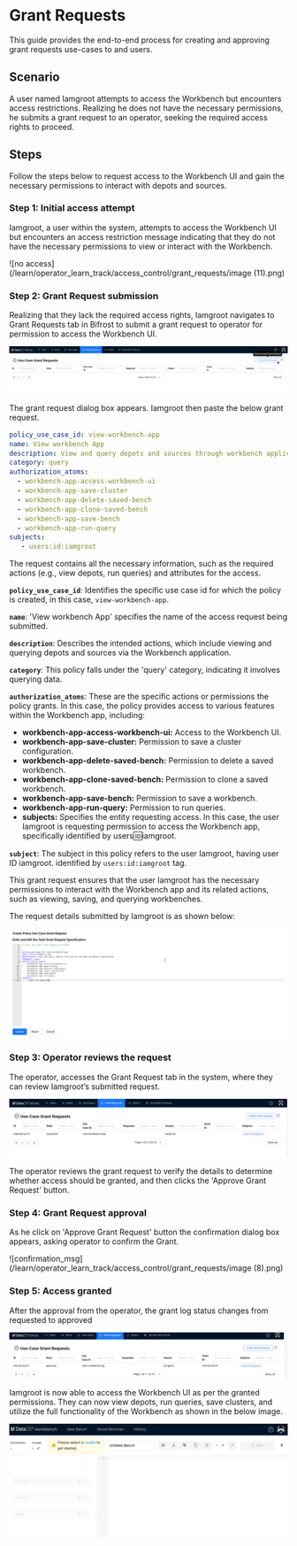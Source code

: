 # Grant Requests

This guide provides the end-to-end process for creating and approving grant requests use-cases to and users.

## Scenario

A user named Iamgroot attempts to access the Workbench but encounters access restrictions. Realizing he does not have the necessary permissions, he submits a grant request to an operator, seeking the required access rights to proceed.

## Steps

Follow the steps below to request access to the Workbench UI and gain the necessary permissions to interact with depots and sources.

### **Step 1: Initial access attempt**

Iamgroot, a user within the system, attempts to access the Workbench UI but encounters an access restriction message indicating that they do not have the necessary permissions to view or interact with the Workbench.

![no access](/learn/operator_learn_track/access_control/grant_requests/image (11).png)

### **Step 2: Grant Request submission**

Realizing that they lack the required access rights, Iamgroot navigates to Grant Requests tab in Bifrost to submit a grant request to operator for permission to access the Workbench UI. 

![no access](/learn/operator_learn_track/access_control/grant_requests/bifrost_gr.png)

The grant request dialog box appears. Iamgroot then paste the below grant request.

```yaml
policy_use_case_id: view-workbench-app
name: View workbench App
description: View and query depots and sources through workbench application.
category: query
authorization_atoms:
  - workbench-app-access-workbench-ui
  - workbench-app-save-cluster
  - workbench-app-delete-saved-bench
  - workbench-app-clone-saved-bench
  - workbench-app-save-bench
  - workbench-app-run-query
subjects:
   - users:id:iamgroot
```

The request contains all the necessary information, such as the required actions (e.g., view depots, run queries) and attributes for the access.

**`policy_use_case_id`**: Identifies the specific use case id for which the policy is created, in this case, `view-workbench-app`.

**`name`**: 'View workbench App' specifies the name of the access request being submitted.

**`description`**: Describes the intended actions, which include viewing and querying depots and sources via the Workbench application.

**`category`**: This policy falls under the 'query' category, indicating it involves querying data.

**`authorization_atoms`**: These are the specific actions or permissions the policy grants. In this case, the policy provides access to various features within the Workbench app, including:

- **workbench-app-access-workbench-ui:** Access to the Workbench UI.
- **workbench-app-save-cluster:** Permission to save a cluster configuration.
- **workbench-app-delete-saved-bench:** Permission to delete a saved workbench.
- **workbench-app-clone-saved-bench:** Permission to clone a saved workbench.
- **workbench-app-save-bench:** Permission to save a workbench.
- **workbench-app-run-query:** Permission to run queries.
- **subjects:** Specifies the entity requesting access. In this case, the user Iamgroot is requesting permission to access the Workbench app, specifically identified by users:id:iamgroot.

**`subject`**: The subject in this policy refers to the user Iamgroot, having user ID iamgroot. identified by `users:id:iamgroot` tag.

This grant request ensures that the user Iamgroot has the necessary permissions to interact with the Workbench app and its related actions, such as viewing, saving, and querying workbenches.

The request details submitted by Iamgroot is as shown below:

![grant request yaml](/learn/operator_learn_track/access_control/grant_requests/grant_request_yaml.png)

### **Step 3: Operator reviews the request**

The operator, accesses the Grant Request tab in the system, where they can review Iamgroot’s submitted request.

![grant request yaml](/learn/operator_learn_track/access_control/grant_requests/requested_log.png)

The operator reviews the grant request to verify the details to determine whether access should be granted, and then clicks the 'Approve Grant Request' button.

### **Step 4: Grant Request approval**

As he click on 'Approve Grant Request' button the confirmation dialog box appears, asking operator to confirm the Grant.

![confirmation_msg](/learn/operator_learn_track/access_control/grant_requests/image (8).png)

### **Step 5: Access granted**

After the approval from the operator, the grant log status changes from requested to approved

![approved log](/learn/operator_learn_track/access_control/grant_requests/approved_log.png)

Iamgroot is now able to access the Workbench UI as per the granted permissions. They can now view depots, run queries, save clusters, and utilize the full functionality of the Workbench as shown in the below image.

![confirmation_msg](/learn/operator_learn_track/access_control/grant_requests/workkbench.png)

 